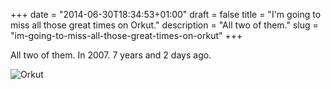 +++
date = "2014-06-30T18:34:53+01:00"
draft = false
title = "I'm going to miss all those great times on Orkut."
description = "All two of them."
slug = "im-going-to-miss-all-those-great-times-on-orkut"
+++

All two of them. In 2007. 7 years and 2 days ago. 

![Orkut](https://s3-eu-west-1.amazonaws.com/conoroneill.net/wp-content/uploads/2014/06/orkut.jpg "Google+ 1.0")

